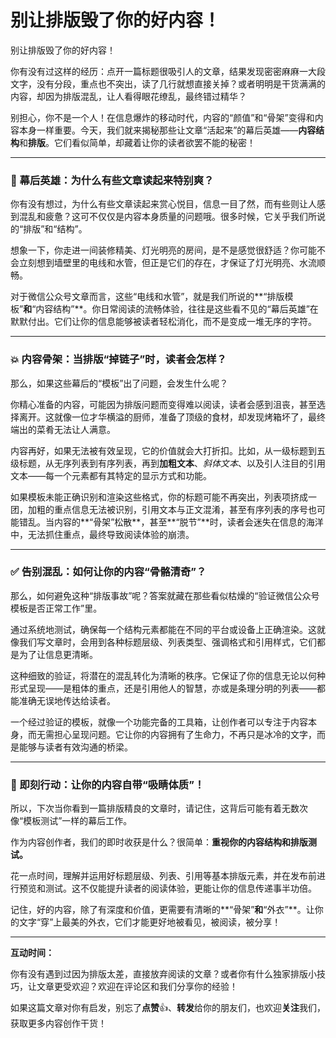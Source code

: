 # 别让排版毁了你的好内容！

别让排版毁了你的好内容！

你有没有过这样的经历：点开一篇标题很吸引人的文章，结果发现密密麻麻一大段文字，没有分段，重点也不突出，读了几行就想直接关掉？或者明明是干货满满的内容，却因为排版混乱，让人看得眼花缭乱，最终错过精华？

别担心，你不是一个人！在信息爆炸的移动时代，内容的“颜值”和“骨架”变得和内容本身一样重要。今天，我们就来揭秘那些让文章“活起来”的幕后英雄——**内容结构**和**排版**。它们看似简单，却藏着让你的读者欲罢不能的秘密！

---

### 📌 幕后英雄：为什么有些文章读起来特别爽？

你有没有想过，为什么有些文章读起来赏心悦目，信息一目了然，而有些则让人感到混乱和疲惫？这可不仅仅是内容本身质量的问题哦。很多时候，它关乎我们所说的“排版”和“结构”。

想象一下，你走进一间装修精美、灯光明亮的房间，是不是感觉很舒适？你可能不会立刻想到墙壁里的电线和水管，但正是它们的存在，才保证了灯光明亮、水流顺畅。

对于微信公众号文章而言，这些“电线和水管”，就是我们所说的**“排版模板”**和**“内容结构”**。你日常阅读的流畅体验，往往是这些看不见的“幕后英雄”在默默付出。它们让你的信息能够被读者轻松消化，而不是变成一堆无序的字符。

---

### 💥 内容骨架：当排版“掉链子”时，读者会怎样？

那么，如果这些幕后的“模板”出了问题，会发生什么呢？

你精心准备的内容，可能因为排版问题而变得难以阅读，读者会感到沮丧，甚至选择离开。这就像一位才华横溢的厨师，准备了顶级的食材，却发现烤箱坏了，最终端出的菜肴无法让人满意。

内容再好，如果无法被有效呈现，它的价值就会大打折扣。比如，从一级标题到五级标题，从无序列表到有序列表，再到**加粗文本**、*斜体文本*、以及引人注目的引用文本——每一个元素都有其特定的显示方式和功能。

如果模板未能正确识别和渲染这些格式，你的标题可能不再突出，列表项挤成一团，加粗的重点信息无法被识别，引用文本与正文混淆，甚至有序列表的序号也可能错乱。当内容的**“骨架”松散**，甚至**“脱节”**时，读者会迷失在信息的海洋中，无法抓住重点，最终导致阅读体验的崩溃。

---

### ✅ 告别混乱：如何让你的内容“骨骼清奇”？

那么，如何避免这种“排版事故”呢？答案就藏在那些看似枯燥的“验证微信公众号模板是否正常工作”里。

通过系统地测试，确保每一个结构元素都能在不同的平台或设备上正确渲染。这就像我们写文章时，会用到各种标题层级、列表类型、强调格式和引用样式，它们都是为了让信息更清晰。

这种细致的验证，将潜在的混乱转化为清晰的秩序。它保证了你的信息无论以何种形式呈现——是粗体的重点，还是引用他人的智慧，亦或是条理分明的列表——都能准确无误地传达给读者。

一个经过验证的模板，就像一个功能完备的工具箱，让创作者可以专注于内容本身，而无需担心呈现问题。它让你的内容拥有了生命力，不再只是冰冷的文字，而是能够与读者有效沟通的桥梁。

---

### 🚀 即刻行动：让你的内容自带“吸睛体质”！

所以，下次当你看到一篇排版精良的文章时，请记住，这背后可能有着无数次像“模板测试”一样的幕后工作。

作为内容创作者，我们的即时收获是什么？很简单：**重视你的内容结构和排版测试。**

花一点时间，理解并运用好标题层级、列表、引用等基本排版元素，并在发布前进行预览和测试。这不仅能提升读者的阅读体验，更能让你的信息传递事半功倍。

记住，好的内容，除了有深度和价值，更需要有清晰的**“骨架”**和**“外衣”**。让你的文字“穿”上最美的外衣，它们才能更好地被看见，被阅读，被分享！

---

**互动时间：**

你有没有遇到过因为排版太差，直接放弃阅读的文章？或者你有什么独家排版小技巧，让文章更受欢迎？欢迎在评论区和我们分享你的经验！

如果这篇文章对你有启发，别忘了**点赞**👍、**转发**给你的朋友们，也欢迎**关注**我们，获取更多内容创作干货！